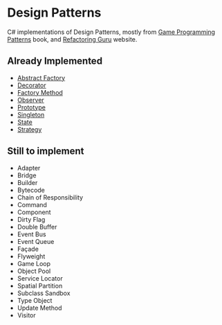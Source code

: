 # Design Patterns

C# implementations of Design Patterns, mostly from [Game Programming Patterns](http://gameprogrammingpatterns.com/) book, and [Refactoring Guru](https://refactoring.guru/design-patterns) website.

## Already Implemented

- [Abstract Factory](DesignPatterns/DesignPatterns/AbstractFactory.cs)
- [Decorator](DesignPatterns/DesignPatterns/Decorator.cs)
- [Factory Method](DesignPatterns/DesignPatterns/FactoryMethod.cs)
- [Observer](DesignPatterns/DesignPatterns/Observer.cs)
- [Prototype](DesignPatterns/DesignPatterns/Prototype.cs)
- [Singleton](DesignPatterns/DesignPatterns/Singleton.cs)
- [State](DesignPatterns/DesignPatterns/State.cs)
- [Strategy](DesignPatterns/DesignPatterns/Strategy.cs)

## Still to implement

- Adapter
- Bridge
- Builder
- Bytecode
- Chain of Responsibility
- Command
- Component
- Dirty Flag
- Double Buffer
- Event Bus
- Event Queue
- Façade
- Flyweight
- Game Loop
- Object Pool
- Service Locator
- Spatial Partition
- Subclass Sandbox
- Type Object
- Update Method
- Visitor
